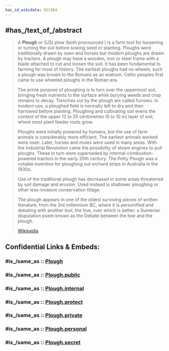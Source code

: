 ```yaml
---
has_id_wikidata: Q11464
---
```


## #has_/text_of_/abstract 

> A **Plough** or (US) plow (both pronounced ) is a farm tool for loosening or turning the soil 
> before sowing seed or planting. 
> Ploughs were traditionally drawn by oxen and horses but modern ploughs are drawn by tractors. 
> A plough may have a wooden, iron or steel frame with a blade attached to cut and loosen the soil. 
> It has been fundamental to farming for most of history. 
> The earliest ploughs had no wheels; such a plough was known to the Romans as an aratrum. 
> Celtic peoples first came to use wheeled ploughs in the Roman era.
>
> The prime purpose of ploughing is to turn over the uppermost soil, bringing fresh nutrients to the surface while burying weeds and crop remains to decay. Trenches cut by the plough are called furrows. In modern use, a ploughed field is normally left to dry and then harrowed before planting. Ploughing and cultivating soil evens the content of the upper 12 to 25 centimetres (5 to 10 in) layer of soil, where most plant feeder roots grow.
>
> Ploughs were initially powered by humans, but the use of farm animals is considerably more efficient. The earliest animals worked were oxen. Later, horses and mules were used in many areas. With the Industrial Revolution came the possibility of steam engines to pull ploughs. These in turn were superseded by internal-combustion-powered tractors in the early 20th century.  The Petty Plough was a notable invention for ploughing out orchard strips in Australia in the 1930s.
>
> Use of the traditional plough has decreased in some areas threatened by soil damage and erosion. Used instead is shallower ploughing or other less-invasive conservation tillage.
>
> The plough appears in one of the oldest surviving pieces of written literature, from the 3rd millennium BC, where it is personified and debating with another tool, the hoe, over which is better: a Sumerian disputation poem known as the Debate between the hoe and the plough.
>
> [Wikipedia](https://en.wikipedia.org/wiki/Plough) 


## Confidential Links & Embeds: 

### #is_/same_as :: [Plough](/_Standards/Technology/Tool/Plough.md) 

### #is_/same_as :: [Plough.public](/_public/Technology/Tool/Plough.public.md) 

### #is_/same_as :: [Plough.internal](/_internal/Technology/Tool/Plough.internal.md) 

### #is_/same_as :: [Plough.protect](/_protect/Technology/Tool/Plough.protect.md) 

### #is_/same_as :: [Plough.private](/_private/Technology/Tool/Plough.private.md) 

### #is_/same_as :: [Plough.personal](/_personal/Technology/Tool/Plough.personal.md) 

### #is_/same_as :: [Plough.secret](/_secret/Technology/Tool/Plough.secret.md)

